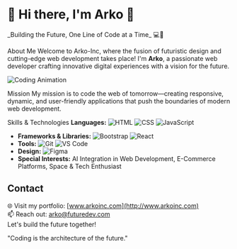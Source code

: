 <h1>🤟 Hi there, I'm Arko 🤟</h1>
_Building the Future, One Line of Code at a Time_ 💻🌌

About Me
Welcome to Arko-Inc, where the fusion of futuristic design and cutting-edge web development takes place! I'm **Arko**, a passionate web developer crafting innovative digital experiences with a vision for the future.

![Coding Animation](https://media.giphy.com/media/fwbzI2kV3Qrlpkh59f/giphy.gif)

 Mission
My mission is to code the web of tomorrow—creating responsive, dynamic, and user-friendly applications that push the boundaries of modern web development.


  Skills & Technologies
 **Languages:** ![HTML](https://img.shields.io/badge/HTML-E34F26?style=for-the-badge&logo=html5&logoColor=white) ![CSS](https://img.shields.io/badge/CSS-1572B6?style=for-the-badge&logo=css3&logoColor=white) ![JavaScript](https://img.shields.io/badge/JavaScript-F7DF1E?style=for-the-badge&logo=javascript&logoColor=black)
- **Frameworks & Libraries:** ![Bootstrap](https://img.shields.io/badge/Bootstrap-563D7C?style=for-the-badge&logo=bootstrap&logoColor=white) ![React](https://img.shields.io/badge/React-20232A?style=for-the-badge&logo=react&logoColor=61DAFB)
- **Tools:** ![Git](https://img.shields.io/badge/Git-F05032?style=for-the-badge&logo=git&logoColor=white) ![VS Code](https://img.shields.io/badge/VS_Code-007ACC?style=for-the-badge&logo=visual%20studio%20code&logoColor=white)
- **Design:** ![Figma](https://img.shields.io/badge/Figma-F24E1E?style=for-the-badge&logo=figma&logoColor=white)
- **Special Interests:** AI Integration in Web Development, E-Commerce Platforms, Space & Tech Enthusiast






## **Contact**
🌐 Visit my portfolio: [www.arkoinc.com](http://www.arkoinc.com)  
📫 Reach out: arko@futuredev.com  
Let's build the future together!


"Coding is the architecture of the future."
